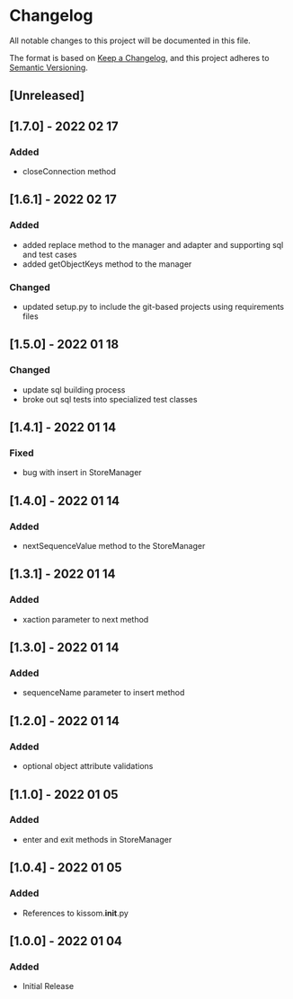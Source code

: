 # Changelog
All notable changes to this project will be documented in this file.

The format is based on [Keep a Changelog](https://keepachangelog.com/en/1.0.0/),
and this project adheres to [Semantic Versioning](https://semver.org/spec/v2.0.0.html).

## [Unreleased]

## [1.7.0] - 2022 02 17
### Added
- closeConnection method

## [1.6.1] - 2022 02 17
### Added
- added replace method to the manager and adapter and supporting sql and test cases
- added getObjectKeys method to the manager
### Changed
- updated setup.py to include the git-based projects using requirements files

## [1.5.0] - 2022 01 18
### Changed
- update sql building process
- broke out sql tests into specialized test classes

## [1.4.1] - 2022 01 14
### Fixed
- bug with insert in StoreManager

## [1.4.0] - 2022 01 14
### Added
- nextSequenceValue method to the StoreManager

## [1.3.1] - 2022 01 14
### Added
- xaction parameter to next method

## [1.3.0] - 2022 01 14
### Added
- sequenceName parameter to insert method

## [1.2.0] - 2022 01 14
### Added
- optional object attribute validations

## [1.1.0] - 2022 01 05
### Added
- enter and exit methods in StoreManager

## [1.0.4] - 2022 01 05
### Added
- References to kissom.__init__.py

## [1.0.0] - 2022 01 04
### Added
- Initial Release
